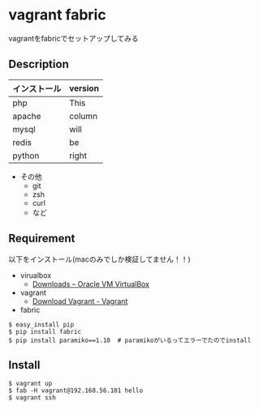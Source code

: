 vagrant fabric
====
vagrantをfabricでセットアップしてみる

## Description

| インストール | version |
|:-----------|:------------|
| php        |        This |
| apache     |      column |
| mysql      |        will |
| redis      |          be |
| python     |       right |

- その他
  - git
  - zsh
  - curl
  - など

## Requirement

以下をインストール(macのみでしか検証してません！！)
- virualbox
  - [Downloads – Oracle VM VirtualBox](https://www.virtualbox.org/wiki/Downloads)
- vagrant
  - [Download Vagrant - Vagrant](https://www.vagrantup.com/downloads.html)
- fabric
```
$ easy_install pip
$ pip install fabric
$ pip install paramiko==1.10  # paramikoがいるってエラーでたのでinstall
```

## Install

```
$ vagrant up
$ fab -H vagrant@192.168.56.101 hello
$ vagrant ssh
```
